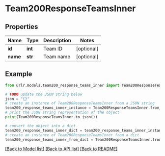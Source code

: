 # Team200ResponseTeamsInner


## Properties

Name | Type | Description | Notes
------------ | ------------- | ------------- | -------------
**id** | **int** | Team ID | [optional] 
**name** | **str** | Team name | [optional] 

## Example

```python
from urlr.models.team200_response_teams_inner import Team200ResponseTeamsInner

# TODO update the JSON string below
json = "{}"
# create an instance of Team200ResponseTeamsInner from a JSON string
team200_response_teams_inner_instance = Team200ResponseTeamsInner.from_json(json)
# print the JSON string representation of the object
print(Team200ResponseTeamsInner.to_json())

# convert the object into a dict
team200_response_teams_inner_dict = team200_response_teams_inner_instance.to_dict()
# create an instance of Team200ResponseTeamsInner from a dict
team200_response_teams_inner_from_dict = Team200ResponseTeamsInner.from_dict(team200_response_teams_inner_dict)
```
[[Back to Model list]](../README.md#documentation-for-models) [[Back to API list]](../README.md#documentation-for-api-endpoints) [[Back to README]](../README.md)


